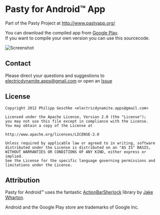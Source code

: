 Pasty for Android&trade; App
=========================

Part of the Pasty Project at http://www.pastyapp.org/

You can download the compiled app from [Google Play][1].  
If you want to compile your own version you can use this sourcecode.

![Screenshot](https://lh3.ggpht.com/3272fk0uKBLK6PZ36Tjl2xQzIcMjujL2KDwVp5qpPd7b42OG1a0FcPC-Lt63XXl6k88)

Contact
-------
 Please direct your questions and suggestions to electricdynamite.apps@gmail.com or open an [Issue][2]

License
-------
    Copyright 2012 Philipp Geschke <electricdynamite.apps@gmail.com>
   
    Licensed under the Apache License, Version 2.0 (the "License");
    you may not use this file except in compliance with the License.
    You may obtain a copy of the License at
    
    http://www.apache.org/licenses/LICENSE-2.0

    Unless required by applicable law or agreed to in writing, software
    distributed under the License is distributed on an "AS IS" BASIS,
    WITHOUT WARRANTIES OR CONDITIONS OF ANY KIND, either express or implied.
    See the License for the specific language governing permissions and
    limitations under the License.

Attribution
-----------
 Pasty for Android&trade; uses the fantastic [ActionBarSherlock][3] library by [Jake Wharton][4].  

 Android and the Google Play store are trademarks of Google Inc.


[1]: https://play.google.com/store/apps/details?id=de.electricdynamite.pasty
[2]: https://github.com/ElectricDynamite/pasty-app-android/issues
[3]: https://github.com/JakeWharton/ActionBarSherlock/
[4]: http://jakewharton.com/
[5]: http://www.apache.org/licenses/LICENSE-2.0
